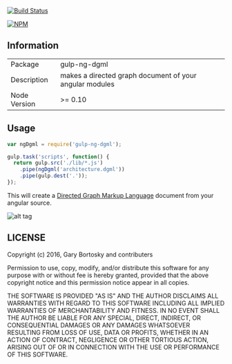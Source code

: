 [![Build Status](https://secure.travis-ci.org/GaryB432/gulp-ng-dgml.svg?branch=master)](https://travis-ci.org/GaryB432/gulp-ng-dgml)

[![NPM](https://nodei.co/npm/gulp-ng-dgml.png)](https://nodei.co/npm/gulp-ng-dgml/)

## Information

<table>
<tr>
<td>Package</td><td>gulp-ng-dgml</td>
</tr>
<tr>
<td>Description</td>
<td>makes a directed graph document of your angular modules</td>
</tr>
<tr>
<td>Node Version</td>
<td>>= 0.10</td>
</tr>
</table>

## Usage

```js
var ngDgml = require('gulp-ng-dgml');

gulp.task('scripts', function() {
  return gulp.src('./lib/*.js')
    .pipe(ngDgml('architecture.dgml'))
    .pipe(gulp.dest('.'));
});

```

This will create a [Directed Graph Markup Language](http://en.wikipedia.org/wiki/DGML) document from your angular source.

![alt tag](https://raw.github.com/GaryB432/gulp-ng-dgml/master/img/ui-utils-keypress.png)

## LICENSE

Copyright (c) 2016, Gary Bortosky and contributers

Permission to use, copy, modify, and/or distribute this software for any purpose
with or without fee is hereby granted, provided that the above copyright notice
and this permission notice appear in all copies.

THE SOFTWARE IS PROVIDED "AS IS" AND THE AUTHOR DISCLAIMS ALL WARRANTIES WITH
REGARD TO THIS SOFTWARE INCLUDING ALL IMPLIED WARRANTIES OF MERCHANTABILITY AND
FITNESS. IN NO EVENT SHALL THE AUTHOR BE LIABLE FOR ANY SPECIAL, DIRECT,
INDIRECT, OR CONSEQUENTIAL DAMAGES OR ANY DAMAGES WHATSOEVER RESULTING FROM LOSS
OF USE, DATA OR PROFITS, WHETHER IN AN ACTION OF CONTRACT, NEGLIGENCE OR OTHER
TORTIOUS ACTION, ARISING OUT OF OR IN CONNECTION WITH THE USE OR PERFORMANCE OF
THIS SOFTWARE.
